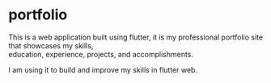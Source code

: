 # portfolio

This is a web application built using flutter, it is my professional portfolio site that showcases my skills,  
education, experience, projects, and accomplishments.  

I am using it to build and improve my skills in flutter web.  
